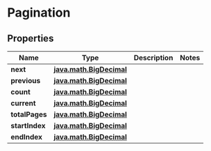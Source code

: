 
# Pagination

## Properties
Name | Type | Description | Notes
------------ | ------------- | ------------- | -------------
**next** | [**java.math.BigDecimal**](java.math.BigDecimal.md) |  | 
**previous** | [**java.math.BigDecimal**](java.math.BigDecimal.md) |  | 
**count** | [**java.math.BigDecimal**](java.math.BigDecimal.md) |  | 
**current** | [**java.math.BigDecimal**](java.math.BigDecimal.md) |  | 
**totalPages** | [**java.math.BigDecimal**](java.math.BigDecimal.md) |  | 
**startIndex** | [**java.math.BigDecimal**](java.math.BigDecimal.md) |  | 
**endIndex** | [**java.math.BigDecimal**](java.math.BigDecimal.md) |  | 



